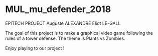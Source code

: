 # MUL_mu_defender_2018
EPITECH PROJECT
Auguste ALEXANDRE
Eliot LE-GALL

The goal of this project is to make a graphical video game following the rules of a tower defense.
The theme is Plants vs Zombies.

Enjoy playing to our project !
